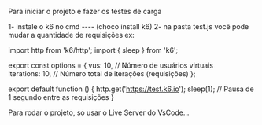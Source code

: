 Para iniciar o projeto e fazer os testes de carga

1- instale o k6 no cmd    ----   (choco install k6)
2- na pasta test.js você pode mudar a quantidade de requisições ex:

import http from 'k6/http';
import { sleep } from 'k6';

export const options = {
  vus: 10, // Número de usuários virtuais                                    
  iterations: 10, // Número total de iterações (requisições)
};

export default function () {
  http.get('https://test.k6.io');
  sleep(1); // Pausa de 1 segundo entre as requisições
}


Para rodar o projeto, so usar o Live Server do VsCode...
